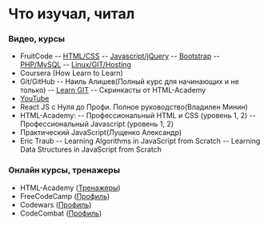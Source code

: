 # Что изучал, читал

### Видео, курсы
- FruitCode
-- [HTML/CSS](https://fructcode.com/ru/certificates/e86feb12d9a9adf1400534e2d1314b54/ru/)
-- [Javascript/jQuery](https://fructcode.com/ru/certificates/3edddc30ddb6dbea9864b93f47931a5b/ru/)
-- [Bootstrap](https://fructcode.com/ru/certificates/9879aa7070608537a3497ca89ad1540c/ru/)
-- [PHP/MySQL](https://fructcode.com/ru/certificates/9ddc49e143129bc05909767d8d1c22fa/ru/)
-- [Linux/GIT/Hosting](https://fructcode.com/ru/certificates/96614432e26bad4534ae31b3fdaa4b17/ru/)
- Coursera (How Learn to Learn)
- Git/GitHub
-- Наиль Алишев(Полный курс для начинающих и не только)
-- [Learn GIT](https://learngitbranching.js.org)
-- Скринкасты от HTML-Academy
- [YouTube](https://www.youtube.com/channel/UCz8bCfIHKnKs2bOX3zuQXSg/channels?view_as=subscriber)
- React JS с Нуля до Профи. Полное руководство(Владилен Минин)
- HTML-Academy:
-- Профессиональный HTML и CSS (уровень 1, 2)
-- Профессиональный Javascript (уровень 1, 2)
- Практический JavaScript(Лущенко Александр)
- Eric Traub
-- Learning Algorithms in JavaScript from Scratch
-- Learning Data Structures in JavaScript from Scratch 

### Онлайн курсы, тренажеры
- HTML-Academy ([Тренажеры](https://htmlacademy.ru/profile/id1274543))
- FreeCodeCamp ([Профиль](https://www.freecodecamp.org/hi-pyncho))
- Codewars ([Профиль](https://www.codewars.com/users/Hi-Pyncho))
- CodeCombat ([Профиль](https://codecombat.com/user/pyncho))

